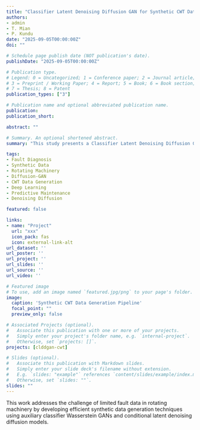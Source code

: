 ```yaml
---
title: "Classifier Latent Denoising Diffusion GAN for Synthetic CWT Data Generation in Rotating Machinery Fault Diagnosis"
authors:
- admin
- T. Mian
- P. Kundu
date: "2025-09-05T00:00:00Z"
doi: ""

# Schedule page publish date (NOT publication's date).
publishDate: "2025-09-05T00:00:00Z"

# Publication type.
# Legend: 0 = Uncategorized; 1 = Conference paper; 2 = Journal article;
# 3 = Preprint / Working Paper; 4 = Report; 5 = Book; 6 = Book section;
# 7 = Thesis; 8 = Patent
publication_types: ["3"]

# Publication name and optional abbreviated publication name.
publication: 
publication_short: 

abstract: ""

# Summary. An optional shortened abstract.
summary: "This study presents a Classifier Latent Denoising Diffusion GAN (CLDDGAN) for generating synthetic Continuous Wavelet Transform (CWT) data to address data scarcity in rotating machinery fault diagnosis applications."

tags:
- Fault Diagnosis
- Synthetic Data
- Rotating Machinery
- Diffusion-GAN
- CWT Data Generation
- Deep Learning
- Predictive Maintenance
- Denoising Diffusion

featured: false

links:
- name: "Project"
  url: "xxx"
  icon_pack: fas
  icon: external-link-alt
url_dataset: ''
url_poster: ''
url_project: ''
url_slides: ''
url_source: ''
url_video: ''

# Featured image
# To use, add an image named `featured.jpg/png` to your page's folder. 
image:
  caption: 'Synthetic CWT Data Generation Pipeline'
  focal_point: ""
  preview_only: false

# Associated Projects (optional).
#   Associate this publication with one or more of your projects.
#   Simply enter your project's folder name, e.g. `internal-project`.
#   Otherwise, set `projects: []`.
projects: [clddgan-cwt]

# Slides (optional).
#   Associate this publication with Markdown slides.
#   Simply enter your slide deck's filename without extension.
#   E.g. `slides: "example"` references `content/slides/example/index.md`.
#   Otherwise, set `slides: ""`.
slides: ""
---
```

This work addresses the challenge of limited fault data in rotating machinery by developing efficient synthetic data generation techniques using auxiliary classifier Wasserstein GANs and conditional latent denoising diffusion models.
